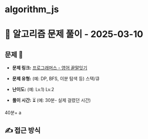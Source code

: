 # algorithm_js

# 📝 알고리즘 문제 풀이 - 2025-03-10

## 문제 📖

- **문제 링크:** [프로그래머스 - 영어 끝말잇기](https://school.programmers.co.kr/learn/courses/30/lessons/12981)
- **문제 유형:** (예: DP, BFS, 이분 탐색 등)
  스택/큐

- **난이도:** (예: Lv.1)
  Lv.2

- **풀이 시간:** ⏳ (예: 30분- 실제 걸렸던 시간)

40분+ a

## ✍ 접근 방식
